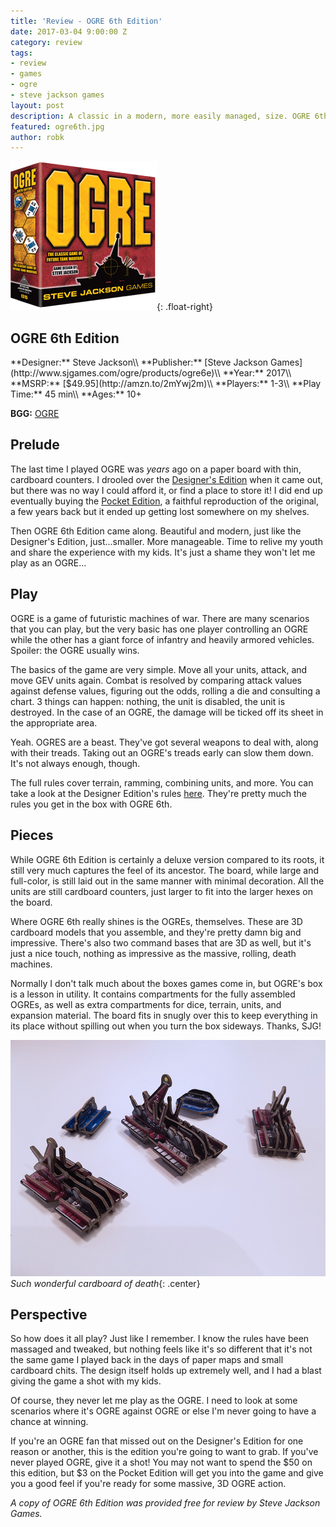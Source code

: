 ```yaml
---
title: 'Review - OGRE 6th Edition'
date: 2017-03-04 9:00:00 Z
category: review
tags:
- review
- games
- ogre
- steve jackson games
layout: post
description: A classic in a modern, more easily managed, size. OGRE 6th will bring you back.
featured: ogre6th.jpg
author: robk
---
```


![OGRE](/images/ogre/cover.png){: .float-right}
<h2>OGRE 6th Edition</h2>
**Designer:** Steve Jackson\\
**Publisher:** [Steve Jackson Games](http://www.sjgames.com/ogre/products/ogre6e)\\
**Year:** 2017\\
**MSRP:** [$49.95](http://amzn.to/2mYwj2m)\\
**Players:** 1-3\\
**Play Time:** 45 min\\
**Ages:** 10+

**BGG:** [OGRE](https://boardgamegeek.com/boardgame/5206/ogre)

<h2>Prelude</h2>

The last time I played OGRE was *years* ago on a paper board with thin, cardboard counters. I drooled over the [Designer's Edition](http://www.sjgames.com/ogre/products/ogredesigner/img/ogre_rulebook.pdf) when it came out, but there was no way I could afford it, or find a place to store it! I did end up eventually buying the [Pocket Edition](http://www.sjgames.com/ogre/products/pocketogre/), a faithful reproduction of the original, a few years back but it ended up getting lost somewhere on my shelves.

Then OGRE 6th Edition came along. Beautiful and modern, just like the Designer's Edition, just...smaller. More manageable. Time to relive my youth and share the experience with my kids. It's just a shame they won't let me play as an OGRE...

<h2>Play</h2>

OGRE is a game of futuristic machines of war. There are many scenarios that you can play, but the very basic has one player controlling an OGRE while the other has a giant force of infantry and heavily armored vehicles. Spoiler: the OGRE usually wins.

The basics of the game are very simple. Move all your units, attack, and move GEV units again. Combat is resolved by comparing attack values against defense values, figuring out the odds, rolling a die and consulting a chart. 3 things can happen: nothing, the unit is disabled, the unit is destroyed. In the case of an OGRE, the damage will be ticked off its sheet in the appropriate area.

Yeah. OGRES are a beast. They've got several weapons to deal with, along with their treads. Taking out an OGRE's treads early can slow them down. It's not always enough, though.

The full rules cover terrain, ramming, combining units, and more. You can take a look at the Designer Edition's rules [here](http://www.sjgames.com/ogre/products/ogredesigner/img/ogre_rulebook.pdf). They're pretty much the rules you get in the box with OGRE 6th.

<h2>Pieces</h2>

While OGRE 6th Edition is certainly a deluxe version compared to its roots, it still very much captures the feel of its ancestor. The board, while large and full-color, is still laid out in the same manner with minimal decoration. All the units are still cardboard counters, just larger to fit into the larger hexes on the board.

Where OGRE 6th really shines is the OGREs, themselves. These are 3D cardboard models that you assemble, and they're pretty damn big and impressive. There's also two command bases that are 3D as well, but it's just a nice touch, nothing as impressive as the massive, rolling, death machines.

Normally I don't talk much about the boxes games come in, but OGRE's box is a lesson in utility. It contains compartments for the fully assembled OGREs, as well as extra compartments for dice, terrain, units, and expansion material. The board fits in snugly over this to keep everything in its place without spilling out when you turn the box sideways. Thanks, SJG!

![3D Pieces](/images/ogre/3d.jpg)
*Such wonderful cardboard of death*{: .center}

<h2>Perspective</h2>

So how does it all play? Just like I remember. I know the rules have been massaged and tweaked, but nothing feels like it's so different that it's not the same game I played back in the days of paper maps and small cardboard chits. The design itself holds up extremely well, and I had a blast giving the game a shot with my kids.

Of course, they never let me play as the OGRE. I need to look at some scenarios where it's OGRE against OGRE or else I'm never going to have a chance at winning.

If you're an OGRE fan that missed out on the Designer's Edition for one reason or another, this is the edition you're going to want to grab. If you've never played OGRE, give it a shot! You may not want to spend the $50 on this edition, but $3 on the Pocket Edition will get you into the game and give you a good feel if you're ready for some massive, 3D OGRE action.

*A copy of OGRE 6th Edition was provided free for review by Steve Jackson Games.*
